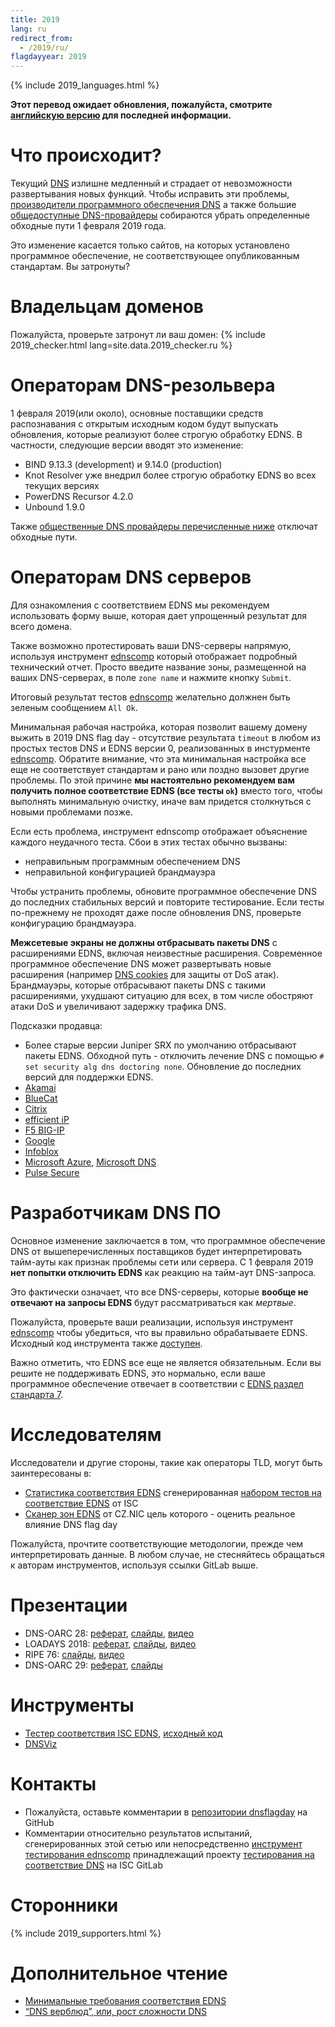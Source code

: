 ```yaml
---
title: 2019
lang: ru
redirect_from:
  - /2019/ru/
flagdayyear: 2019
---
```


{% include 2019_languages.html %}

**Этот перевод ожидает обновления, пожалуйста, смотрите [английскую версию](/en/) для последней информации.**

Что происходит?
==================
Текущий [DNS](https://ru.wikipedia.org/wiki/DNS) излишне медленный и страдает от невозможности развертывания новых функций. Чтобы исправить эти проблемы, [производители программного обеспечения DNS](#supporters) а также большие [общедоступные DNS-провайдеры](#supporters) собираются убрать определенные обходные пути 1 февраля 2019 года.

Это изменение касается только сайтов, на которых установлено программное обеспечение, не соответствующее опубликованным стандартам. Вы затронуты?

Владельцам доменов
=============
Пожалуйста, проверьте затронут ли ваш домен:
{% include 2019_checker.html lang=site.data.2019_checker.ru %}

Операторам DNS-резольвера
======================

1 февраля 2019(или около), основные поставщики средств распознавания с открытым исходным кодом будут выпускать обновления, которые реализуют более строгую обработку EDNS. В частности, следующие версии вводят это изменение:

* BIND 9.13.3 (development) и 9.14.0 (production)
* Knot Resolver уже внедрил более строгую обработку EDNS во всех текущих версиях
* PowerDNS Recursor 4.2.0
* Unbound 1.9.0

Также [общественные DNS провайдеры перечисленные ниже](#supporters) отключат обходные пути.

Операторам DNS серверов
====================
Для ознакомления с соответствием EDNS мы рекомендуем использовать форму выше, которая дает упрощенный результат для всего домена.

Также возможно протестировать ваши DNS-серверы напрямую, используя инструмент [ednscomp](https://ednscomp.isc.org/ednscomp) который отображает подробный технический отчет. Просто введите название зоны, размещенной на ваших DNS-серверах, в поле `zone name` и нажмите кнопку `Submit`.

Итоговый результат тестов [ednscomp](https://ednscomp.isc.org/ednscomp) желательно должнен быть зеленым сообщением `All Ok`.

Минимальная рабочая настройка, которая позволит вашему домену выжить в 2019 DNS flag day - отсутствие результата `timeout` в любом из простых тестов DNS и EDNS версии 0, реализованных в инстурменте [ednscomp](https://ednscomp.isc.org/ednscomp). Обратите внимание, что эта минимальная настройка все еще не соответствует стандартам и рано или поздно вызовет другие проблемы. По этой причине **мы настоятельно рекомендуем вам получить полное соответствие EDNS (все тесты `ok`)** вместо того, чтобы выполнять минимальную очистку, иначе вам придется столкнуться с новыми проблемами позже.

Если есть проблема, инструмент ednscomp отображает объяснение каждого неудачного теста. Сбои в этих тестах обычно вызваны:

* неправильным программным обеспечением DNS
* неправильной конфигурацией брандмауэра

Чтобы устранить проблемы, обновите программное обеспечение DNS до последних стабильных версий и повторите тестирование. Если тесты по-прежнему не проходят даже после обновления DNS, проверьте конфигурацию брандмауэра.

**Межсетевые экраны не должны отбрасывать пакеты DNS** с расширениями EDNS, включая неизвестные расширения. Современное программное обеспечение DNS может развертывать новые расширения (например [DNS cookies](https://tools.ietf.org/html/rfc7873) для защиты от DoS атак). Брандмауэры, которые отбрасывают пакеты DNS с такими расширениями, ухудшают ситуацию для всех, в том числе обостряют атаки DoS и увеличивают задержку трафика DNS.

Подсказки продавца:

* Более старые версии Juniper SRX по умолчанию отбрасывают пакеты EDNS. Обходной путь - отключить лечение DNS с помощью `# set security alg dns doctoring none`. Обновление до последних версий для поддержки EDNS.
* [Akamai](https://community.akamai.com/customers/s/article/CloudSecurityDNSFlagDayandAkamai20190115151216?language=en_US)
* [BlueCat](https://www.bluecatnetworks.com/blog/dns-flag-day-is-coming-and-bluecat-is-ready/)
* [Citrix](https://support.citrix.com/article/CTX241493)
* [efficient iP](http://www.efficientip.com/dns-flag-day-notes/)
* [F5 BIG-IP](https://support.f5.com/csp/article/K07808381?sf206085287=1)
* [Google](https://groups.google.com/d/msg/public-dns-announce/-qaRKDV9InA/CsX-2fJpBAAJ)
* [Infoblox](https://community.infoblox.com/t5/Community-Blog/DNS-Flag-Day/ba-p/15843?es_p=8449211)
* [Microsoft Azure](https://azure.microsoft.com/en-us/updates/azure-dns-flag-day/), [Microsoft DNS](https://support.microsoft.com/en-sg/help/4489468/windows-server-domain-name-system-dns-flag-day-compliance)
* [Pulse Secure](https://kb.pulsesecure.net/articles/Pulse_Secure_Article/KB43996)

Разработчикам DNS ПО
=======================
Основное изменение заключается в том, что программное обеспечение DNS от вышеперечисленных поставщиков будет интерпретировать тайм-ауты как признак проблемы сети или сервера. С 1 февраля 2019 **нет попытки отключить EDNS** как реакцию на тайм-аут DNS-запроса.

Это фактически означает, что все DNS-серверы, которые **вообще не отвечают на запросы EDNS** будут рассматриваться как *мертвые*.

Пожалуйста, проверьте ваши реализации, используя инструмент [ednscomp](https://ednscomp.isc.org/ednscomp) чтобы убедиться, что вы правильно обрабатываете EDNS. Исходный код инструмента также [доступен](https://gitlab.isc.org/isc-projects/DNS-Compliance-Testing).

Важно отметить, что EDNS все еще не является обязательным. Если вы решите не поддерживать EDNS, это нормально, если ваше программное обеспечение отвечает в соответствии с [EDNS раздел стандарта 7](https://tools.ietf.org/html/rfc6891#section-7).

Исследователям
===========
Исследователи и другие стороны, такие как операторы TLD, могут быть заинтересованы в:

* [Статистика соответствия EDNS](https://ednscomp.isc.org/) сгенерированная [набором тестов на соответствие EDNS](https://gitlab.isc.org/isc-projects/DNS-Compliance-Testing) от ISC
* [Сканер зон EDNS](https://gitlab.labs.nic.cz/knot/edns-zone-scanner/) от CZ.NIC цель которого - оценить реальное влияние DNS flag day

Пожалуйста, прочтите соответствующие методологии, прежде чем интерпретировать данные. В любом случае, не стесняйтесь обращаться к авторам инструментов, используя ссылки GitLab выше.

Презентации
=============

* DNS-OARC 28: [реферат](https://indico.dns-oarc.net/event/28/contributions/515/), [слайды](https://indico.dns-oarc.net/event/28/contributions/515/attachments/490/799/Removing_EDNS_Workarounds.pdf), [видео](https://www.youtube.com/watch?v=9YYH8JFH_bY&feature=youtu.be&t=5198)
* LOADAYS 2018: [реферат](http://loadays.org/pages/dnsupdate.html), [слайды](http://loadays.org/files/plexis-edns-workaround-removal-loadays-2018.pdf), [видео](https://www.youtube.com/watch?v=OXbbH0ORmSY)
* RIPE 76: [слайды](https://ripe76.ripe.net/presentations/159-edns.pdf), [видео](https://ripe76.ripe.net/archives/video/161)
* DNS-OARC 29: [реферат](https://indico.dns-oarc.net/event/29/contributions/662/), [слайды](https://indico.dns-oarc.net/event/29/contributions/662/attachments/634/1063/EDNS_Flag_Day_-_OARC29.pdf)

Инструменты
=====

 * [Тестер соответствия ISC EDNS](https://ednscomp.isc.org/), [исходный код](https://gitlab.isc.org/isc-projects/DNS-Compliance-Testing)
 * [DNSViz](http://dnsviz.net/)

Контакты
========

 * Пожалуйста, оставьте комментарии в [репозитории dnsflagday](https://github.com/dns-violations/dnsflagday/issues) на GitHub
 * Комментарии относительно результатов испытаний, сгенерированных этой сетью или непосредственно [инструмент тестирования ednscomp](https://ednscomp.isc.org/ednscomp) принадлежащий проекту [тестирования на соответствие DNS](https://gitlab.isc.org/isc-projects/DNS-Compliance-Testing) на ISC GitLab

Сторонники
==========
{% include 2019_supporters.html %}

Дополнительное чтение
==================
 * [Минимальные требования соответствия EDNS](https://datatracker.ietf.org/doc/draft-spacek-edns-camel-diet/)
 * [“DNS верблюд”, или, рост сложности DNS](https://blog.powerdns.com/2018/03/22/the-dns-camel-or-the-rise-in-dns-complexit/)

